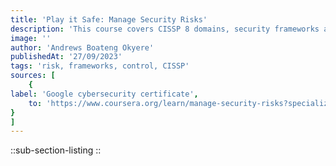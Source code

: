 ```yaml
---
title: 'Play it Safe: Manage Security Risks'
description: 'This course covers CISSP 8 domains, security frameworks and controls, and introduction to usage of security tools and audits to help protect assets and data'
image: ''
author: 'Andrews Boateng Okyere'
publishedAt: '27/09/2023'
tags: 'risk, frameworks, control, CISSP'
sources: [
    {
label: 'Google cybersecurity certificate',
    to: 'https://www.coursera.org/learn/manage-security-risks?specialization=google-cybersecurity' 
}
]
---
```



::sub-section-listing
::
